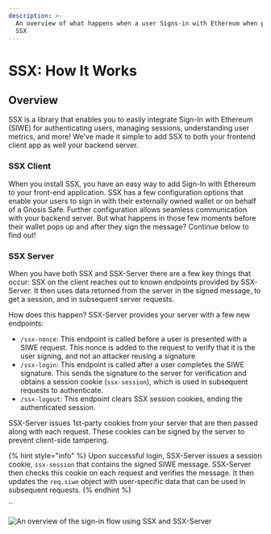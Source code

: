 ```yaml
---
description: >-
  An overview of what happens when a user Signs-in with Ethereum when powered by
  SSX
---
```


# SSX: How It Works

## Overview

SSX is a library that enables you to easily integrate Sign-In with Ethereum (SIWE) for authenticating users, managing sessions, understanding user metrics, and more! We've made it simple to add SSX to both your frontend client app as well your backend server.

### SSX Client

When you install SSX, you have an easy way to add Sign-In with Ethereum to your front-end application. SSX has a few configuration options that enable your users to sign in with their externally owned wallet or on behalf of a Gnosis Safe. Further configuration allows seamless communication with your backend server. But what happens in those few moments before their wallet pops up and after they sign the message? Continue below to find out!

### SSX Server&#x20;

When you have both SSX and SSX-Server there are a few key things that occur: SSX on the client reaches out to known endpoints provided by SSX-Server. It then uses data returned from the server in the signed message, to get a session, and in subsequent server requests.

How does this happen? SSX-Server provides your server with a few new endpoints:

* `/ssx-nonce`: This endpoint is called before a user is presented with a SIWE request. This nonce is added to the request to verify that it is the user signing, and not an attacker reusing a signature
* `/ssx-login`: This endpoint is called after a user completes the SIWE signature. This sends the signature to the server for verification and obtains a session cookie (`ssx-session`), which is used in subsequent requests to authenticate.
* `/ssx-logout`: This endpoint clears SSX session cookies, ending the authenticated session.

SSX-Server issues 1st-party cookies from your server that are then passed along with each request. These cookies can be signed by the server to prevent client-side tampering.

{% hint style="info" %}
Upon successful login, SSX-Server issues a session cookie, `ssx-session` that contains the signed SIWE message. SSX-Server then checks this cookie on each request and verifies the message. It then updates the `req.siwe` object with user-specific data that can be used in subsequent requests.
{% endhint %}

``

![An overview of the sign-in flow using SSX and SSX-Server](../.gitbook/assets/ssx-overview-2.png)
